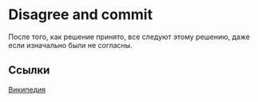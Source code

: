 # Disagree and commit

После того, как решение принято, все следуют этому решению, даже если изначально были не согласны.

## Ссылки
[Википедия](https://en.wikipedia.org/wiki/Disagree_and_commit)
